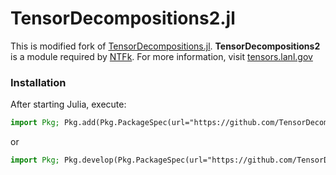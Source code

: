 # TensorDecompositions2.jl

This is modified fork of [TensorDecompositions.jl](https://github.com/yunjhongwu/TensorDecompositions.jl).
**TensorDecompositions2** is a module required by [NTFk](https://github.com/TensorDecompositions/NTFk.jl).
For more information, visit [tensors.lanl.gov](http://tensors.lanl.gov)

### Installation

After starting Julia, execute:

```julia
import Pkg; Pkg.add(Pkg.PackageSpec(url="https://github.com/TensorDecompositions/TensorDecompositions2.jl.git", rev="master"))
```

or

```julia
import Pkg; Pkg.develop(Pkg.PackageSpec(url="https://github.com/TensorDecompositions/TensorDecompositions2.jl.git"))
```
